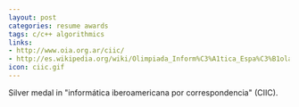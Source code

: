 ```yaml
---
layout: post
categories: resume awards
tags: c/c++ algorithmics
links:
- http://www.oia.org.ar/ciic/
- http://es.wikipedia.org/wiki/Olimpiada_Inform%C3%A1tica_Espa%C3%B1ola#Resultados_OIE_2006
icon: ciic.gif
---
```


Silver medal in "informática iberoamericana por correspondencia" (CIIC).
